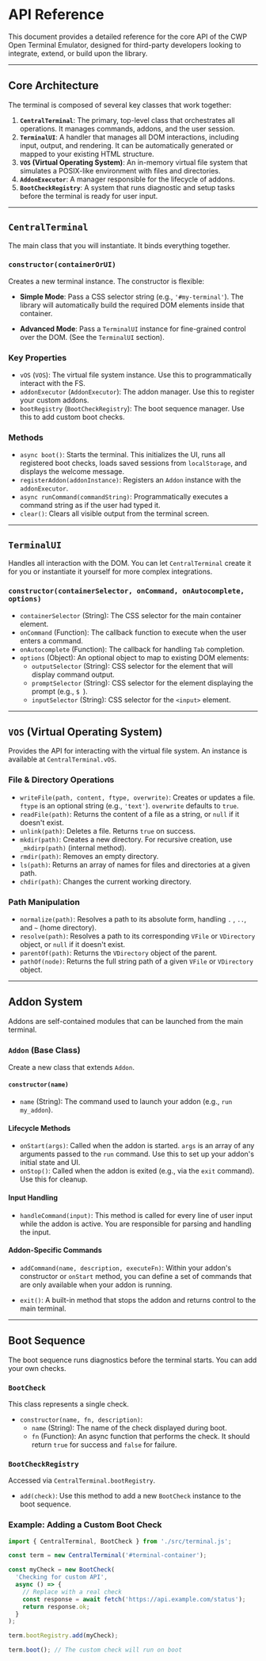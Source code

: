 # API Reference

This document provides a detailed reference for the core API of the CWP Open Terminal Emulator, designed for third-party developers looking to integrate, extend, or build upon the library.

---

## Core Architecture

The terminal is composed of several key classes that work together:

1.  **`CentralTerminal`**: The primary, top-level class that orchestrates all operations. It manages commands, addons, and the user session.
2.  **`TerminalUI`**: A handler that manages all DOM interactions, including input, output, and rendering. It can be automatically generated or mapped to your existing HTML structure.
3.  **`VOS` (Virtual Operating System)**: An in-memory virtual file system that simulates a POSIX-like environment with files and directories.
4.  **`AddonExecutor`**: A manager responsible for the lifecycle of addons.
5.  **`BootCheckRegistry`**: A system that runs diagnostic and setup tasks before the terminal is ready for user input.

---

## `CentralTerminal`

The main class that you will instantiate. It binds everything together.

### `constructor(containerOrUI)`

Creates a new terminal instance. The constructor is flexible:

*   **Simple Mode**: Pass a CSS selector string (e.g., `'#my-terminal'`). The library will automatically build the required DOM elements inside that container.

*   **Advanced Mode**: Pass a `TerminalUI` instance for fine-grained control over the DOM. (See the `TerminalUI` section).

### Key Properties

*   `vOS` (`VOS`): The virtual file system instance. Use this to programmatically interact with the FS.
*   `addonExecutor` (`AddonExecutor`): The addon manager. Use this to register your custom addons.
*   `bootRegistry` (`BootCheckRegistry`): The boot sequence manager. Use this to add custom boot checks.

### Methods

*   `async boot()`: Starts the terminal. This initializes the UI, runs all registered boot checks, loads saved sessions from `localStorage`, and displays the welcome message.
*   `registerAddon(addonInstance)`: Registers an `Addon` instance with the `addonExecutor`.
*   `async runCommand(commandString)`: Programmatically executes a command string as if the user had typed it.
*   `clear()`: Clears all visible output from the terminal screen.

---

## `TerminalUI`

Handles all interaction with the DOM. You can let `CentralTerminal` create it for you or instantiate it yourself for more complex integrations.

### `constructor(containerSelector, onCommand, onAutocomplete, options)`

*   `containerSelector` (String): The CSS selector for the main container element.
*   `onCommand` (Function): The callback function to execute when the user enters a command.
*   `onAutocomplete` (Function): The callback for handling `Tab` completion.
*   `options` (Object): An optional object to map to existing DOM elements:
    *   `outputSelector` (String): CSS selector for the element that will display command output.
    *   `promptSelector` (String): CSS selector for the element displaying the prompt (e.g., `$ `).
    *   `inputSelector` (String): CSS selector for the `<input>` element.

---

## `VOS` (Virtual Operating System)

Provides the API for interacting with the virtual file system. An instance is available at `CentralTerminal.vOS`.

### File & Directory Operations

*   `writeFile(path, content, ftype, overwrite)`: Creates or updates a file. `ftype` is an optional string (e.g., `'text'`). `overwrite` defaults to `true`.
*   `readFile(path)`: Returns the content of a file as a string, or `null` if it doesn't exist.
*   `unlink(path)`: Deletes a file. Returns `true` on success.
*   `mkdir(path)`: Creates a new directory. For recursive creation, use `_mkdirp(path)` (internal method).
*   `rmdir(path)`: Removes an empty directory.
*   `ls(path)`: Returns an array of names for files and directories at a given path.
*   `chdir(path)`: Changes the current working directory.

### Path Manipulation

*   `normalize(path)`: Resolves a path to its absolute form, handling `.` , `..`, and `~` (home directory).
*   `resolve(path)`: Resolves a path to its corresponding `VFile` or `VDirectory` object, or `null` if it doesn't exist.
*   `parentOf(path)`: Returns the `VDirectory` object of the parent.
*   `pathOf(node)`: Returns the full string path of a given `VFile` or `VDirectory` object.

---

## Addon System

Addons are self-contained modules that can be launched from the main terminal.

### `Addon` (Base Class)

Create a new class that extends `Addon`.

#### `constructor(name)`

*   `name` (String): The command used to launch your addon (e.g., `run my_addon`).

#### Lifecycle Methods

*   `onStart(args)`: Called when the addon is started. `args` is an array of any arguments passed to the `run` command. Use this to set up your addon's initial state and UI.
*   `onStop()`: Called when the addon is exited (e.g., via the `exit` command). Use this for cleanup.

#### Input Handling

*   `handleCommand(input)`: This method is called for every line of user input while the addon is active. You are responsible for parsing and handling the input.

#### Addon-Specific Commands

*   `addCommand(name, description, executeFn)`: Within your addon's constructor or `onStart` method, you can define a set of commands that are only available when your addon is running.

*   `exit()`: A built-in method that stops the addon and returns control to the main terminal.

---

## Boot Sequence

The boot sequence runs diagnostics before the terminal starts. You can add your own checks.

### `BootCheck`

This class represents a single check.

*   `constructor(name, fn, description)`:
    *   `name` (String): The name of the check displayed during boot.
    *   `fn` (Function): An async function that performs the check. It should return `true` for success and `false` for failure.

### `BootCheckRegistry`

Accessed via `CentralTerminal.bootRegistry`.

*   `add(check)`: Use this method to add a new `BootCheck` instance to the boot sequence.

### Example: Adding a Custom Boot Check

```javascript
import { CentralTerminal, BootCheck } from './src/terminal.js';

const term = new CentralTerminal('#terminal-container');

const myCheck = new BootCheck(
  'Checking for custom API',
  async () => {
    // Replace with a real check
    const response = await fetch('https://api.example.com/status');
    return response.ok;
  }
);

term.bootRegistry.add(myCheck);

term.boot(); // The custom check will run on boot
```
